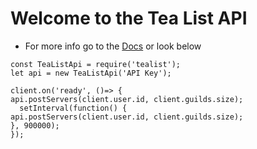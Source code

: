 Welcome to the Tea List API
=================

- For more info go to the [Docs](https://tea-list.glitch.me/) or look below 


```
const TeaListApi = require('tealist');
let api = new TeaListApi('API Key');

client.on('ready', ()=> {
api.postServers(client.user.id, client.guilds.size);
  setInterval(function() {
api.postServers(client.user.id, client.guilds.size);
}, 900000);
});
```

[](https://nodei.co/npm/tealist/)
